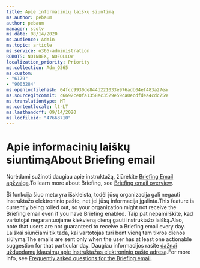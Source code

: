 ```yaml
---
title: Apie informacinių laiškų siuntimą
ms.author: pebaum
author: pebaum
manager: scotv
ms.date: 08/14/2020
ms.audience: Admin
ms.topic: article
ms.service: o365-administration
ROBOTS: NOINDEX, NOFOLLOW
localization_priority: Priority
ms.collection: Adm_O365
ms.custom:
- "6179"
- "9003284"
ms.openlocfilehash: 04fcc9930de844d221033e976adb04ef483a27ea
ms.sourcegitcommit: c6692ce0fa1358ec3529e59ca0ecdfdea4cdc759
ms.translationtype: MT
ms.contentlocale: lt-LT
ms.lasthandoff: 09/14/2020
ms.locfileid: "47663710"
---
```

# <a name="about-briefing-email"></a><span data-ttu-id="2fc50-102">Apie informacinių laiškų siuntimą</span><span class="sxs-lookup"><span data-stu-id="2fc50-102">About Briefing email</span></span>

<span data-ttu-id="2fc50-103">Norėdami sužinoti daugiau apie instruktažą, žiūrėkite [Briefing Email apžvalga](https://docs.microsoft.com/briefing/be-overview).</span><span class="sxs-lookup"><span data-stu-id="2fc50-103">To learn more about Briefing, see [Briefing email overview](https://docs.microsoft.com/briefing/be-overview).</span></span>  

<span data-ttu-id="2fc50-104">Ši funkcija šiuo metu yra išskleista, todėl jūsų organizacija gali negauti instruktažo elektroninio pašto, net jei jūsų informacija įgalinta.</span><span class="sxs-lookup"><span data-stu-id="2fc50-104">This feature is currently being rolled out, so your organization might not receive the Briefing email even if you have Briefing enabled.</span></span> <span data-ttu-id="2fc50-105">Taip pat nepamirškite, kad vartotojai negarantuojame kiekvieną dieną gauti instruktažo laišką.</span><span class="sxs-lookup"><span data-stu-id="2fc50-105">Also, note that users are not guaranteed to receive a Briefing email every day.</span></span> <span data-ttu-id="2fc50-106">Laiškai siunčiami tik tada, kai vartotojas turi bent vieną tam tikros dienos siūlymą.</span><span class="sxs-lookup"><span data-stu-id="2fc50-106">The emails are sent only when the user has at least one actionable suggestion for that particular day.</span></span> <span data-ttu-id="2fc50-107">Daugiau informacijos rasite [dažnai užduodamų klausimų apie instruktažas elektroninio pašto adresą](https://docs.microsoft.com/briefing/be-faqs).</span><span class="sxs-lookup"><span data-stu-id="2fc50-107">For more info, see [Frequently asked questions for the Briefing email](https://docs.microsoft.com/briefing/be-faqs).</span></span>